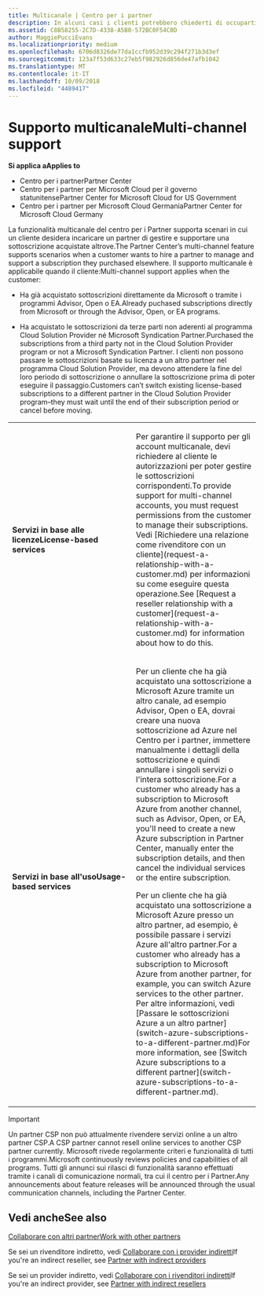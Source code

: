 ```yaml
---
title: Multicanale | Centro per i partner
description: In alcuni casi i clienti potrebbero chiederti di occuparti del provisioning e del supporto di una sottoscrizione acquistata altrove.
ms.assetid: C8B58255-2C7D-4338-A5B0-572BC0F54C0D
author: MaggiePucciEvans
ms.localizationpriority: medium
ms.openlocfilehash: 6706d8326de77da1ccfb952d39c294f271b3d3ef
ms.sourcegitcommit: 123a7f53d633c27eb5f982926d856de47afb1042
ms.translationtype: MT
ms.contentlocale: it-IT
ms.lasthandoff: 10/09/2018
ms.locfileid: "4489417"
---
```

# <a name="multi-channel-support"></a><span data-ttu-id="03112-103">Supporto multicanale</span><span class="sxs-lookup"><span data-stu-id="03112-103">Multi-channel support</span></span>

**<span data-ttu-id="03112-104">Si applica a</span><span class="sxs-lookup"><span data-stu-id="03112-104">Applies to</span></span>**

-  <span data-ttu-id="03112-105">Centro per i partner</span><span class="sxs-lookup"><span data-stu-id="03112-105">Partner Center</span></span>
-  <span data-ttu-id="03112-106">Centro per i partner per Microsoft Cloud per il governo statunitense</span><span class="sxs-lookup"><span data-stu-id="03112-106">Partner Center for Microsoft Cloud for US Government</span></span>
-  <span data-ttu-id="03112-107">Centro per i partner per Microsoft Cloud Germania</span><span class="sxs-lookup"><span data-stu-id="03112-107">Partner Center for Microsoft Cloud Germany</span></span>

<span data-ttu-id="03112-108">La funzionalità multicanale del centro per i Partner supporta scenari in cui un cliente desidera incaricare un partner di gestire e supportare una sottoscrizione acquistate altrove.</span><span class="sxs-lookup"><span data-stu-id="03112-108">The Partner Center’s multi-channel feature supports scenarios when a customer wants to hire a partner to manage and support a subscription they purchased elsewhere.</span></span> <span data-ttu-id="03112-109">Il supporto multicanale è applicabile quando il cliente:</span><span class="sxs-lookup"><span data-stu-id="03112-109">Multi-channel support applies when the customer:</span></span>

-   <span data-ttu-id="03112-110">Ha già acquistato sottoscrizioni direttamente da Microsoft o tramite i programmi Advisor, Open o EA.</span><span class="sxs-lookup"><span data-stu-id="03112-110">Already puchased subscriptions directly from Microsoft or through the Advisor, Open, or EA programs.</span></span>

-   <span data-ttu-id="03112-111">Ha acquistato le sottoscrizioni da terze parti non aderenti al programma Cloud Solution Provider né Microsoft Syndication Partner.</span><span class="sxs-lookup"><span data-stu-id="03112-111">Purchased the subscriptions from a third party not in the Cloud Solution Provider program or not a Microsoft Syndication Partner.</span></span> <span data-ttu-id="03112-112">I clienti non possono passare le sottoscrizioni basate su licenza a un altro partner nel programma Cloud Solution Provider, ma devono attendere la fine del loro periodo di sottoscrizione o annullare la sottoscrizione prima di poter eseguire il passaggio.</span><span class="sxs-lookup"><span data-stu-id="03112-112">Customers can’t switch existing license-based subscriptions to a different partner in the Cloud Solution Provider program–they must wait until the end of their subscription period or cancel before moving.</span></span>


<table>
<colgroup>
<col width="50%" />
<col width="50%" />
</colgroup>
<tbody>
<tr class="odd">
<td><p><strong><span data-ttu-id="03112-113">Servizi in base alle licenze</span><span class="sxs-lookup"><span data-stu-id="03112-113">License-based services</span></span></strong></p></td>
<td><p><span data-ttu-id="03112-114">Per garantire il supporto per gli account multicanale, devi richiedere al cliente le autorizzazioni per poter gestire le sottoscrizioni corrispondenti.</span><span class="sxs-lookup"><span data-stu-id="03112-114">To provide support for multi-channel accounts, you must request permissions from the customer to manage their subscriptions.</span></span> <span data-ttu-id="03112-115">Vedi [Richiedere una relazione come rivenditore con un cliente](request-a-relationship-with-a-customer.md) per informazioni su come eseguire questa operazione.</span><span class="sxs-lookup"><span data-stu-id="03112-115">See [Request a reseller relationship with a customer](request-a-relationship-with-a-customer.md) for information about how to do this.</span></span></p></td>
</tr>
<tr class="even">
<td><p><strong><span data-ttu-id="03112-116">Servizi in base all'uso</span><span class="sxs-lookup"><span data-stu-id="03112-116">Usage-based services</span></span></strong></p></td>
<td>
<p><span data-ttu-id="03112-117">Per un cliente che ha già acquistato una sottoscrizione a Microsoft Azure tramite un altro canale, ad esempio Advisor, Open o EA, dovrai creare una nuova sottoscrizione ad Azure nel Centro per i partner, immettere manualmente i dettagli della sottoscrizione e quindi annullare i singoli servizi o l'intera sottoscrizione.</span><span class="sxs-lookup"><span data-stu-id="03112-117">For a customer who already has a subscription to Microsoft Azure from another channel, such as Advisor, Open, or EA, you'll need to create a new Azure subscription in Partner Center, manually enter the subscription details, and then cancel the individual services or the entire subscription.</span></span></p>
<p><span data-ttu-id="03112-118">Per un cliente che ha già acquistato una sottoscrizione a Microsoft Azure presso un altro partner, ad esempio, è possibile passare i servizi Azure all'altro partner.</span><span class="sxs-lookup"><span data-stu-id="03112-118">For a customer who already has a subscription to Microsoft Azure from another partner, for example, you can switch Azure services to the other partner.</span></span> <span data-ttu-id="03112-119">Per altre informazioni, vedi [Passare le sottoscrizioni Azure a un altro partner](switch-azure-subscriptions-to-a-different-partner.md)</span><span class="sxs-lookup"><span data-stu-id="03112-119">For more information, see [Switch Azure subscriptions to a different partner](switch-azure-subscriptions-to-a-different-partner.md).</span></span></p>
</td>
</tr>
</tbody>
</table>

> [!IMPORTANT]  
> <span data-ttu-id="03112-120">Un partner CSP non può attualmente rivendere servizi online a un altro partner CSP.</span><span class="sxs-lookup"><span data-stu-id="03112-120">A CSP partner cannot resell online services to another CSP partner currently.</span></span> <span data-ttu-id="03112-121">Microsoft rivede regolarmente criteri e funzionalità di tutti i programmi.</span><span class="sxs-lookup"><span data-stu-id="03112-121">Microsoft continuously reviews policies and capabilities of all programs.</span></span> <span data-ttu-id="03112-122">Tutti gli annunci sui rilasci di funzionalità saranno effettuati tramite i canali di comunicazione normali, tra cui il centro per i Partner.</span><span class="sxs-lookup"><span data-stu-id="03112-122">Any announcements about feature releases will be announced through the usual communication channels, including the Partner Center.</span></span> 

## <a name="see-also"></a><span data-ttu-id="03112-123">Vedi anche</span><span class="sxs-lookup"><span data-stu-id="03112-123">See also</span></span>

[<span data-ttu-id="03112-124">Collaborare con altri partner</span><span class="sxs-lookup"><span data-stu-id="03112-124">Work with other partners</span></span>](work-with-other-partners.md)

<span data-ttu-id="03112-125">Se sei un rivenditore indiretto, vedi [Collaborare con i provider indiretti](indirect-reseller-tasks-in-partner-center.md)</span><span class="sxs-lookup"><span data-stu-id="03112-125">If you're an indirect reseller, see [Partner with indirect providers](indirect-reseller-tasks-in-partner-center.md)</span></span>

<span data-ttu-id="03112-126">Se sei un provider indiretto, vedi [Collaborare con i rivenditori indiretti](indirect-provider-tasks-in-partner-center.md)</span><span class="sxs-lookup"><span data-stu-id="03112-126">If you're an indirect provider, see [Partner with indirect resellers](indirect-provider-tasks-in-partner-center.md)</span></span> 

 

 



